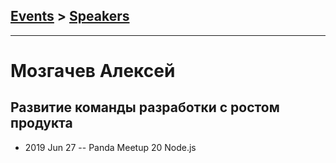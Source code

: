 ## [Events](../README.md) > [Speakers](../speakers.md)
---

# Мозгачев Алексей

## Развитие команды разработки с ростом продукта
- 2019 Jun 27 -- Panda Meetup 20 Node.js    
